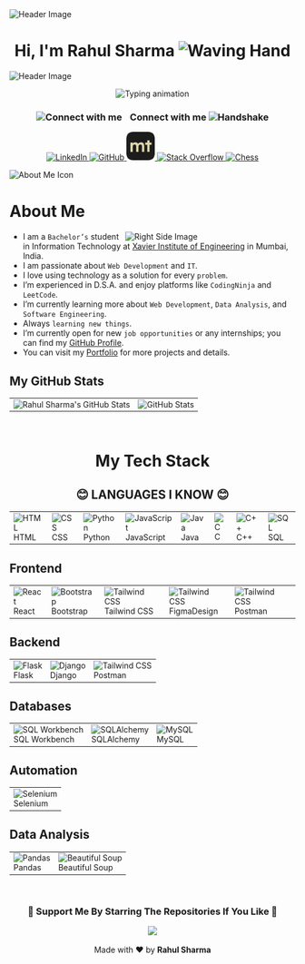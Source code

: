 <img src="https://user-images.githubusercontent.com/73097560/115834477-dbab4500-a447-11eb-908a-139a6edaec5c.gif" alt="Header Image">

<h1 align="center">Hi, I'm Rahul Sharma <img src="https://media.giphy.com/media/hvRJCLFzcasrR4ia7z/giphy.gif" width="35" alt="Waving Hand"></h1>

<p align="center"></p>

<img src="https://user-images.githubusercontent.com/73097560/115834477-dbab4500-a447-11eb-908a-139a6edaec5c.gif" alt="Header Image">

<p align="center">
    <img src="https://readme-typing-svg.herokuapp.com?font=Roboto&weight=900&color=cyan&size=25&center=true&vCenter=true&width=600&height=100&lines=🙏+NAMASTE+🙏;Web+Development;+Web+Scraping+and+Data+Analysis;Touch+Typing+at+105++WPM+⌨️;Software+Development;" alt="Typing animation">
</p>

<h3 align="center">
    <img src="https://media.giphy.com/media/iY8CRBdQXODJSCERIr/giphy.gif" width="30" height="30" style="margin-right: 10px;" alt="Connect with me">
    Connect with me <img src='https://raw.githubusercontent.com/ShahriarShafin/ShahriarShafin/main/Assets/handshake.gif' width="50px" alt="Handshake">
</h3>

<p align="center">
    <div align="center">
        <a target="_blank" href="https://www.linkedin.com/in/rahul-sharma-133b57246/">
            <img src="https://img.icons8.com/doodle/40/000000/linkedin--v2.png" alt="LinkedIn">
        </a>
        <a target="_blank" href="https://github.com/rahul122703">
            <img src="https://img.icons8.com/doodle/40/000000/github--v1.png" alt="GitHub">
        </a>
        <a target="_blank" href="https://monkeytype.com/profile/rahul122703">
            <img src="https://raw.githubusercontent.com/monkeytype-hub/monkeytype-icon/master/monkeytype-icon/svg/alduin.svg" style="width:50px; aspect-ratio:1/1;" alt="Monkey Type">
        </a>
        <a target="_blank" href="https://stackoverflow.com/users/21504143/rahul-sharma">
            <img src="https://img.icons8.com/external-tal-revivo-color-tal-revivo/40/000000/external-stack-overflow-is-a-question-and-answer-site-for-professional-logo-color-tal-revivo.png" alt="Stack Overflow">
        </a>
        <a target="_blank" href="https://www.chess.com/member/rahul122703">
            <img src="https://images.chesscomfiles.com/uploads/v1/images_users/tiny_mce/PedroPinhata/phpNgJfyb.png" alt="Chess" style="width:100px;">
        </a>
    </div>
</p>

<picture>
    <img src="https://github.com/7oSkaaa/7oSkaaa/blob/main/Images/about_me.gif?raw=true" width="50px" alt="About Me Icon">
</picture>
<h1><b>About Me</b></h1>

<picture>
    <img align="right" style="width:300px;" src="https://github.com/7oSkaaa/7oSkaaa/blob/main/Images/Right_Side.gif?raw=true" alt="Right Side Image">
</picture>

<ul>
    <li>I am a <code>Bachelor’s</code> student in Information Technology at <a href="https://www.xavier.ac.in">Xavier Institute of Engineering</a> in Mumbai, India.</li>
    <li>I am passionate about <code>Web Development</code> and <code>IT</code>.</li>
    <li>I love using technology as a solution for every <code>problem</code>.</li>
    <li>I’m experienced in D.S.A. and enjoy platforms like <code>CodingNinja</code> and <code>LeetCode</code>.</li>
    <li>I’m currently learning more about <code>Web Development</code>, <code>Data Analysis</code>, and <code>Software Engineering</code>.</li>
    <li>Always <code>learning new things</code>.</li>
    <li>I’m currently open for new <code>job opportunities</code> or any internships; you can find my <a href="https://github.com/rahul122703">GitHub Profile</a>.</li>
    <li>You can visit my <a href="https://your-portfolio-link.com">Portfolio</a> for more projects and details.</li>
</ul>

<h2>My GitHub Stats</h2>

<table align="center">
    <tr>
        <td>
            <img src="https://github-readme-stats.vercel.app/api/top-langs?username=rahul122703&show_icons=true&theme=dark&locale=en&layout=compact" alt="Rahul Sharma's GitHub Stats" width="300" />
        </td>
        <td>
            <img src="https://github-readme-stats.vercel.app/api?username=rahul122703&show_icons=true&theme=radical" alt="GitHub Stats" width="400" />
        </td>
    </tr>
</table>

<br>
<center><h1>My Tech Stack</h1></center>

<h2 align="center">😊 LANGUAGES I KNOW 😊</h2>
<table align="center">
    <tr>
        <td>
            <img src="https://img.icons8.com/color/48/000000/html-5.png" alt="HTML"/>
            <div>HTML</div>
        </td>
        <td>
            <img src="https://img.icons8.com/color/48/000000/css3.png" alt="CSS"/>
            <div>CSS</div>
        </td>
        <td>
            <img src="https://img.icons8.com/color/48/000000/python.png" alt="Python"/>
            <div>Python</div>
        </td>
        <td>
            <img src="https://img.icons8.com/color/48/000000/javascript.png" alt="JavaScript"/>
            <div>JavaScript</div>
        </td>
        <td>
            <img src="https://img.icons8.com/color/48/000000/java-coffee-cup-logo.png" alt="Java"/>
            <div>Java</div>
        </td>
        <td>
            <img src="https://img.icons8.com/color/48/000000/c-programming.png" alt="C"/>
            <div>C</div>
        </td>
        <td>
            <img src="https://img.icons8.com/color/48/000000/c-plus-plus-logo.png" alt="C++"/>
            <div>C++</div>
        </td>
        <td>
            <img src="https://img.icons8.com/color/48/000000/sql.png" alt="SQL"/>
            <div>SQL</div>
        </td>
    </tr>
</table>

<h2>Frontend</h2>
<table align="center">
    <tr>
        <td>
            <img src="https://img.icons8.com/color/48/000000/react-native.png" alt="React"/>
            <div>React</div>
        </td>
        <td>
            <img src="https://img.icons8.com/color/48/000000/bootstrap.png" alt="Bootstrap"/>
            <div>Bootstrap</div>
        </td>
        <td>
            <img src="https://img.icons8.com/color/48/000000/tailwindcss.png" alt="Tailwind CSS"/>
            <div>Tailwind CSS</div>
        </td>
        <td>
            <img src="https://upload.wikimedia.org/wikipedia/commons/3/33/Figma-logo.svg" alt="Tailwind CSS" height="50"/>
            <div>FigmaDesign</div>
        </td>
        <td>
            <img src="https://static.cdnlogo.com/logos/p/20/postman.svg" height ="50": alt="Tailwind CSS"/>
            <div>Postman</div>
        </td>
    </tr>
</table>

<h2>Backend</h2>
<table align="center">
    <tr>
        <td>
            <img src="https://img.icons8.com/color/48/000000/flask.png" alt="Flask"/>
            <div>Flask</div>
        </td>
        <td>
            <img src="https://img.icons8.com/color/48/000000/django.png" alt="Django"/>
            <div>Django</div>
        </td>
        <td>
            <img src="https://static.cdnlogo.com/logos/p/20/postman.svg" height ="50": alt="Tailwind CSS"/>
            <div>Postman</div>
        </td>
    </tr>
</table>

<h2>Databases</h2>
<table align="center">
    <tr>
        <td>
            <img src="https://img.utdstc.com/icon/f6f/11c/f6f11c75fda63dd454fa5db9610a77cfd6752be4db11010f2e4252551a4abccd:100" height="50" width="50" alt="SQL Workbench"/>
            <div>SQL Workbench</div>
        </td>
        <td>
            <img src="https://upload.wikimedia.org/wikipedia/commons/d/d7/SQLAlchemy.svg" alt="SQLAlchemy"/>
            <div>SQLAlchemy</div>
        </td>
        <td>
            <img src="https://upload.wikimedia.org/wikipedia/en/d/dd/MySQL_logo.svg" alt="MySQL" height="50"/>
            <div>MySQL</div>
        </td>
    </tr>
</table>

<h2>Automation</h2>
<table align="center">
    <tr>
        <td>
            <img src="https://upload.wikimedia.org/wikipedia/commons/d/d5/Selenium_Logo.png" alt="Selenium" height="50" width="50"/>
            <div>Selenium</div>
        </td>
    </tr>
</table>

<h2>Data Analysis</h2>
<table align="center">
    <tr>
        <td>
            <img src="https://upload.wikimedia.org/wikipedia/commons/e/ed/Pandas_logo.svg" height="100" width="100" alt="Pandas"/>
            <div>Pandas</div>
        </td>
        <td>
            <img src="https://cdn-images-1.medium.com/v2/resize:fill:1600:480/gravity:fp:0.5:0.4/0*oN9jA-Ad3mRlPAYy.png" height="100" width="200" alt="Beautiful Soup"/>
            <div>Beautiful Soup</div>
        </td>
    </tr>
</table>

<br>

<h3 align="center">🌈 Support Me By Starring The Repositories If You Like 🌈</h3>
<p align="center">
    <img src="https://img.icons8.com/material-rounded/24/000000/star.png"/>
</p>

<p align="center">Made with ❤️ by <strong>Rahul Sharma</strong></p>
